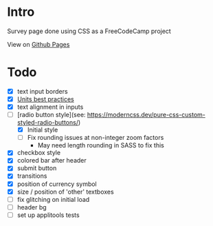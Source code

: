 Intro
=====

Survey page done using CSS as a FreeCodeCamp project

View on [Github Pages](https://syntapy.github.io/fcc_form/)

Todo
====
- [X] text input borders
- [X] [Units best practices](https://gist.github.com/basham/2175a16ab7c60ce8e001)
- [X] text alignment in inputs
- [ ] [radio button style](see: https://moderncss.dev/pure-css-custom-styled-radio-buttons/)
	- [X] Initial style
	- [ ] Fix rounding issues at non-integer zoom factors
		- May need length rounding in SASS to fix this
- [X] checkbox style
- [X] colored bar after header
- [X] submit button
- [X] transitions
- [X] position of currency symbol
- [x] size / position of 'other' textboxes
- [ ] fix glitching on initial load
- [ ] header bg
- [ ] set up applitools tests
